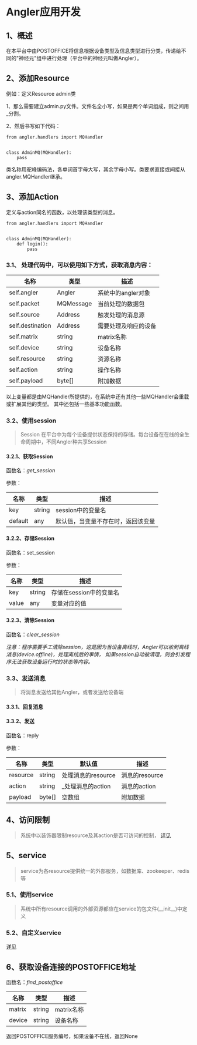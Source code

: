 # Angler应用开发
## 1、概述
在本平台中由POSTOFFICE将信息根据设备类型及信息类型进行分类，传递给不同的"神经元"组中进行处理（平台中的神经元叫做Angler）。

## 2、添加Resource
例如：定义Resource admin类

1、那么需要建立admin.py文件。文件名全小写，如果是两个单词组成，则之间用_分割。

2、然后书写如下代码：
```
from angler.handlers import MQHandler


class AdminMQ(MQHandler):
    pass
```
类名称用驼峰编码法，各单词首字母大写，其余字母小写。类要求直接或间接从angler.MQHandler继承。


## 3、添加Action
定义与action同名的函数，以处理该类型的消息。
```
from angler.handlers import MQHandler


class AdminMQ(MQHandler):
    def login():
        pass
```

### 3.1、 处理代码中，可以使用如下方式，获取消息内容：

名称 | 类型 | 描述
---- | --- | ---
self.angler | Angler | 系统中的angler对象
self.packet | MQMessage | 当前处理的数据包
self.source | Address | 触发处理的消息源
self.destination | Address | 需要处理及响应的设备
self.matrix | string | matrix名称
self.device | string | 设备名称
self.resource | string | 资源名称
self.action | string | 操作名称
self.payload | byte[] | 附加数据

以上变量都是由MQHandler所提供的，在系统中还有其他一些MQHandler会重载或扩展其他的类型。
其中还包括一些基本功能函数。

### 3.2、使用session
> Session 在平台中为每个设备提供状态保持的存储。每台设备在在线的全生命周期中，不同Angler种共享Session

#### 3.2.1、获取Session
函数名：*get_session*

参数：

名称 | 类型 | 描述
---- | --- | ---
key | string | session中的变量名
default | any | 默认值，当变量不存在时，返回该变量

#### 3.2.2、存储Session
函数名：set_session

参数：

名称 | 类型 | 描述
---- | --- | ---
key | string | 存储在session中的变量名
value | any | 变量对应的值

#### 3.2.3、清除Session
函数名：*clear_session*

*注意：程序需要手工清除session，这是因为当设备离线时，Angler可以收到离线消息(device.offline)，处理离线后的事情，
如果session自动被清理，则会引发程序无法获取设备运行时的状态等内容。*


### 3.3、发送消息
>将消息发送给其他Angler，或者发送给设备端
#### 3.3.1、回复消息

#### 3.3.2、发送
函数名：reply

参数：

名称 | 类型 | 默认值 |描述  
---- | --- | --- | ---
resource | string | 处理消息的resource | 消息的resource
action | string | _处理消息的action | 消息的action
payload | byte[] | 空数组 | 附加数据


## 4、访问限制
>系统中以装饰器限制resource及其action是否可访问的控制，
[详见](https://github.com/IvoryRaptor/InvoryRaptor/blob/master/angler/WRAPPER.md)

## 5、service
>service为各resource提供统一的外部服务，如数据库、zookeeper、redis等

### 5.1、使用service
>系统中所有resource调用的外部资源都应在service的包文件(\_\_init\_\_)中定义

### 5.2、自定义service
[详见](https://github.com/IvoryRaptor/InvoryRaptor/blob/master/angler/SERVICE.md)

## 6、获取设备连接的POSTOFFICE地址
函数名：*find_postoffice*

名称 | 类型 | 描述
---- | --- | ---
matrix | string | matrix名称
device | string | 设备名称

返回POSTOFFICE服务编号，如果设备不在线，返回None
